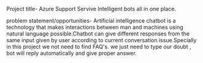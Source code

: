 Project title- Azure Support Servive Intelligent bots all in one place.

problem statement/opportunities- Artificial intelligence chatbot is a technology that makes interactions between man and machines using natural language possible.Chatbot can give different responses from the same input given by user according to current conversation issue.Specially in this project we not need to find FAQ's. we just need to type our doubt , bot will reply automatically and give proper answer.
